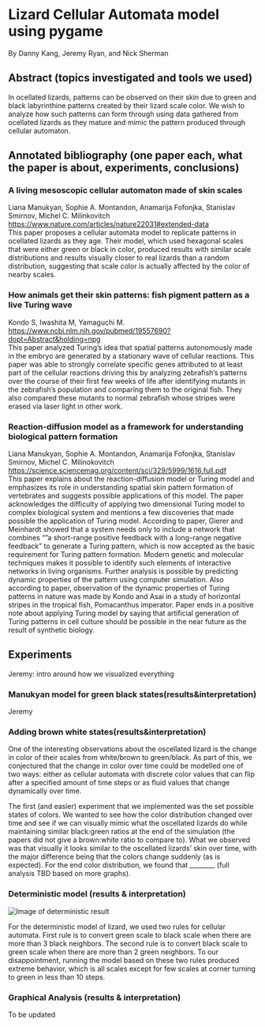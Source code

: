 # Lizard Cellular Automata model using pygame
By Danny Kang, Jeremy Ryan, and Nick Sherman
 
## Abstract (topics investigated and tools we used)
In ocellated lizards, patterns can be observed on their skin due to green and black labyrinthine patterns created by their lizard scale color. We wish to analyze how such patterns can form through using data gathered from ocellated lizards as they mature and mimic the pattern produced through cellular automaton. 
 
## Annotated bibliography (one paper each, what the paper is about, experiments, conclusions)
 
### A living mesoscopic cellular automaton made of skin scales 
Liana Manukyan, Sophie A. Montandon, Anamarija Fofonjka, Stanislav  Smirnov, Michel C. Milinkovitch <br />
https://www.nature.com/articles/nature22031#extended-data<br />
This paper proposes a cellular automata model to replicate patterns in ocellated lizards as they age. Their model, which used hexagonal scales that were either green or black in color, produced results with similar scale distributions and results visually closer to real lizards than a random distribution, suggesting that scale color is actually affected by the color of nearby scales.
 
 
### How animals get their skin patterns: fish pigment pattern as a live Turing wave
Kondo S, Iwashita M, Yamaguchi M.<br />
https://www.ncbi.nlm.nih.gov/pubmed/19557690?dopt=Abstract&holding=npg<br />
This paper analyzed Turing’s idea that spatial patterns autonomously made in the embryo are generated by a stationary wave of cellular reactions. This paper was able to strongly correlate specific genes attributed to at least part of the cellular reactions driving this by analyzing zebrafish’s patterns over the course of their first few weeks of life after identifying mutants in the zebrafish’s population and comparing them to the original fish. They also compared these mutants to normal zebrafish whose stripes were erased via laser light in other work.
 
 
### Reaction-diffusion model as a framework for understanding biological pattern formation 
Liana Manukyan, Sophie A. Montandon, Anamarija Fofonjka, Stanislav Smirnov, Michel C. Milinokovitch<br />
https://science.sciencemag.org/content/sci/329/5999/1616.full.pdf<br />
This paper explains about the reaction-diffusion model or Turing model and emphasizes its role in understanding spatial skin pattern formation of vertebrates and suggests possible applications of this model. The paper acknowledges the difficulty of applying two dimensional Turing model to complex biological system and mentions a few discoveries that made possible the application of Turing model. According to paper, Gierer and Meinhardt showed that a system needs only to include a network that combines “”a short-range positive feedback with a long-range negative feedback” to generate a Turing pattern, which is now accepted as the basic requirement for Turing pattern formation. Modern genetic and molecular techniques makes it possible to identify such elements of interactive networks in living organisms. Further analysis is possible by predicting dynamic properties of the pattern using computer simulation. Also according to paper, observation of the dynamic properties of Turing patterns in nature was made by Kondo and Asai in a study of horizontal stripes in the tropical fish, Pomacanthus imperator. Paper ends in a positive note about applying Turing model by saying that artificial generation of Turing patterns in cell culture should be possible in the near future as the result of synthetic biology. 
 
 
## Experiments
 
Jeremy: intro around how we visualized everything
 
### Manukyan model for green black states(results&interpretation)
 
Jeremy 
 
### Adding brown white states(results&interpretation)
 
One of the interesting observations about the oscellated lizard is the change in color of their scales from white/brown to green/black. As part of this, we conjectured that the change in color over time could be modelled one of two ways: either as cellular automata with discrete color values that can flip after a specified amount of time steps or as fluid values that change dynamically over time. 
 
The first (and easier) experiment that we implemented was the set possible states of colors. We wanted to see how the color distribution changed over time and see if we can visually mimic what the oscellated lizards do while maintaining similar black:green ratios at the end of the simulation (the papers did not give a brown:white ratio to compare to). What we observed was that visually it looks similar to the oscellated lizards’ skin over time, with the major difference being that the colors change suddenly (as is expected). For the end color distribution, we found that ________ (full analysis TBD based on more graphs).
 
### Deterministic model (results & interpretation)
 
![Image of deterministic result](https://github.com/kdy304g/ComplexLizards-CA/blob/master/images/deterministic_graph.png)<br />
 
For the deterministic model of lizard, we used two rules for cellular automata. First rule is to convert green scale to black scale when there are more than 3 black neighbors. The second rule is to convert black scale to green scale when there are more than 2 green neighbors. To our disappointment, running the model based on these two rules produced extreme behavior, which is all scales except for few scales at corner turning to green in less than 10 steps. 
 
### Graphical Analysis (results & interpretation)
To be updated

